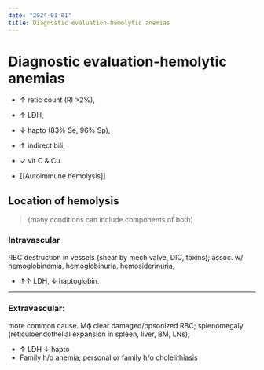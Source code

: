 ```yaml
---
date: "2024-01-01"
title: Diagnostic evaluation-hemolytic anemias
---
```



# Diagnostic evaluation-hemolytic anemias

* ↑ retic count (RI >2%),
* ↑ LDH,
* ↓ hapto (83% Se, 96% Sp),
* ↑ indirect bili,
* ✓ vit C & Cu

* [[Autoimmune hemolysis]]

## Location of hemolysis

> (many conditions can include components of both)

### Intravascular
RBC destruction in vessels
(shear by mech valve, DIC, toxins);
assoc. w/
	hemoglobinemia,
	hemoglobinuria,
	hemosiderinuria,

* ↑↑ LDH, ↓ haptoglobin.

---
### Extravascular:
more common cause.
Mϕ clear damaged/opsonized RBC;
splenomegaly
	(reticuloendothelial expansion in spleen, liver, BM, LNs);
* ↑ LDH ↓ hapto
* Family h/o anemia; personal or family h/o cholelithiasis
